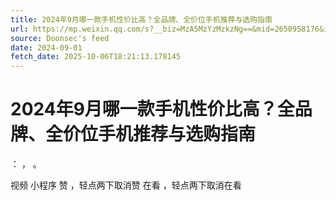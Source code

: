 ```yaml
---
title: 2024年9月哪一款手机性价比高？全品牌、全价位手机推荐与选购指南
url: https://mp.weixin.qq.com/s?__biz=MzA5MzYzMzkzNg==&mid=2650958176&idx=2&sn=a7bafcb14267f8499e2952721e035575
source: Doonsec's feed
date: 2024-09-01
fetch_date: 2025-10-06T18:21:13.178145
---
```


# 2024年9月哪一款手机性价比高？全品牌、全价位手机推荐与选购指南

：
，
。

视频
小程序
赞
，轻点两下取消赞
在看
，轻点两下取消在看
